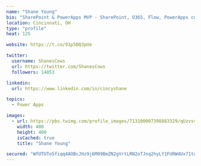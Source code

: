 ```yaml
---
name: "Shane Young"
bio: "SharePoint & PowerApps MVP - SharePoint, O365, Flow, PowerApps consulting? @PowerApps911 | Pure Snark? You found it."
location: Cincinnati, OH
type: "profile"
heat: 125

website: https://t.co/91p5BQ3pUe

twitter:
  username: ShanesCows
  url: https://twitter.com/ShanesCows
  followers: 14853

linkedin:
  url: https://www.linkedin.com/in/cincyshane

topics:
  - Power Apps

images:
  - url: https://pbs.twimg.com/profile_images/713100007398883329/qUzvsvQ3_400x400.jpg
    width: 400
    height: 400
    isCached: true
    title: "Shane Young"

secured: "WfUTUTo5fiqq4AOBcJHz9j6M09BmZN2gVrtLRN2oTJnq2hyLY1FURW4Ux71tdjQ2oHlsI5Rlq+nU6A2HYoDeSD7WiplLJQz3s2h/WzVa8ojI+KYhunKB8qc0a9mW+boQbZtkvrB70Mtl6YT2ToaI4S3a16F5vYaoQpBNQCeNnvh8dS5W4NVQcHSAFfgs+dzhGJi1pTFL1SaK72Io0QQt/YqvPYkEaFAg2JkNxnXBob3LGwmIehtUkUkpTdl2YdSyP8WmF3sSdpH01PBerOrhQabIa8CD7XJZlHpKVMdOgv2YH8O2OKG4nmPG4k8qhIyWPCVQ2nX07ZfzDnM1u209kzo4sVPly7BLUONnzMEiJ1Nsf3eKHomMtkGu+J41wwpeAG2JKswTutZGNi6zBkzX+ffjrhkW3J/gS6WmJv2T8rw=;4qHodgJLT7F+NhaUwSHBPQ=="
---
```


